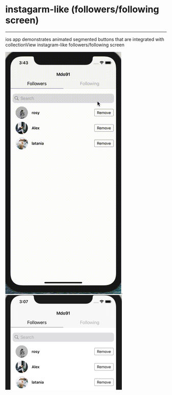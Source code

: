 # instagarm-like (followers/following screen)
---------------------------------------------
ios app demonstrates animated segmented buttons that are integrated with collectionView instagram-like followers/following screen

![alt text](https://github.com/mdo91/instagarm-followers/blob/main/resources/insta.gif). ![alt text](https://github.com/mdo91/instagarm-followers/blob/main/resources/insta-2.png)

